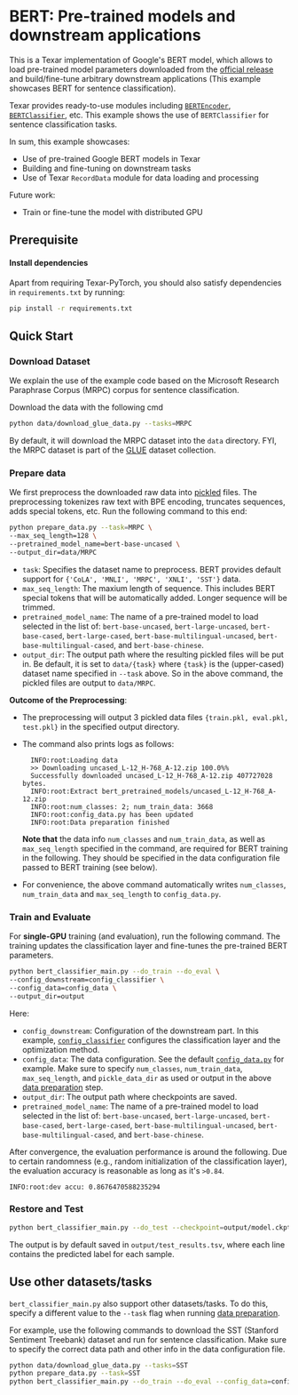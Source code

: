 # BERT: Pre-trained models and downstream applications

This is a Texar implementation of Google's BERT model, which allows to load pre-trained model parameters downloaded from the [official release](https://github.com/google-research/bert) and build/fine-tune arbitrary downstream applications (This example showcases BERT for sentence classification).

Texar provides ready-to-use modules including [`BERTEncoder`](https://texar-pytorch.readthedocs.io/en/latest/code/modules.html#bertencoder), [`BERTClassifier`](https://texar-pytorch.readthedocs.io/en/latest/code/modules.html#bertclassifier), etc. This example shows the use of `BERTClassifier` for sentence classification tasks.

In sum, this example showcases:

* Use of pre-trained Google BERT models in Texar
* Building and fine-tuning on downstream tasks
* Use of Texar `RecordData` module for data loading and processing

Future work:

* Train or fine-tune the model with distributed GPU

## Prerequisite

#### Install dependencies

Apart from requiring Texar-PyTorch, you should also satisfy dependencies in `requirements.txt` by running:

```bash
pip install -r requirements.txt
```

## Quick Start

### Download Dataset

We explain the use of the example code based on the Microsoft Research Paraphrase Corpus (MRPC) corpus for sentence classification.

Download the data with the following cmd

```bash
python data/download_glue_data.py --tasks=MRPC
```
By default, it will download the MRPC dataset into the `data` directory. FYI, the MRPC dataset is part of the [GLUE](https://gluebenchmark.com/tasks) dataset collection.

### Prepare data

We first preprocess the downloaded raw data into [pickled](https://docs.python.org/3/library/pickle.html) files. The preprocessing tokenizes raw text with BPE encoding, truncates sequences, adds special tokens, etc. Run the following command to this end: 

```bash
python prepare_data.py --task=MRPC \
--max_seq_length=128 \
--pretrained_model_name=bert-base-uncased \
--output_dir=data/MRPC
```

- `task`: Specifies the dataset name to preprocess. BERT provides default support for `{'CoLA', 'MNLI', 'MRPC', 'XNLI', 'SST'}` data.
- `max_seq_length`: The maxium length of sequence. This includes BERT special tokens that will be automatically added. Longer sequence will be trimmed. 
- `pretrained_model_name`: The name of a pre-trained model to load selected in the list of: `bert-base-uncased`, `bert-large-uncased`, `bert-base-cased`, `bert-large-cased`, `bert-base-multilingual-uncased`, `bert-base-multilingual-cased`, and `bert-base-chinese`.
- `output_dir`: The output path where the resulting pickled files will be put in. Be default, it is set to `data/{task}` where `{task}` is the (upper-cased) dataset name specified in `--task` above. So in the above command, the pickled files are output to `data/MRPC`.

**Outcome of the Preprocessing**:

- The preprocessing will output 3 pickled data files `{train.pkl, eval.pkl, test.pkl}` in the specified output directory.

- The command also prints logs as follows:

  ```
    INFO:root:Loading data
    >> Downloading uncased_L-12_H-768_A-12.zip 100.0%%
    Successfully downloaded uncased_L-12_H-768_A-12.zip 407727028 bytes.
    INFO:root:Extract bert_pretrained_models/uncased_L-12_H-768_A-12.zip
    INFO:root:num_classes: 2; num_train_data: 3668
    INFO:root:config_data.py has been updated
    INFO:root:Data preparation finished
  ```
  **Note that** the data info `num_classes` and `num_train_data`, as well as `max_seq_length` specified in the command, are required for BERT training in the following. They should be specified in the data configuration file passed to BERT training (see below). 
  
- For convenience, the above command automatically writes `num_classes`, `num_train_data` and `max_seq_length` to `config_data.py`.

### Train and Evaluate

For **single-GPU** training (and evaluation), run the following command. The training updates the classification layer and fine-tunes the pre-trained BERT parameters.

```bash
python bert_classifier_main.py --do_train --do_eval \
--config_downstream=config_classifier \
--config_data=config_data \
--output_dir=output
```
Here:

- `config_downstream`: Configuration of the downstream part. In this example, [`config_classifier`](./config_classifier.py) configures the classification layer and the optimization method.
- `config_data`: The data configuration. See the default [`config_data.py`](./config_data.py) for example. Make sure to specify `num_classes`, `num_train_data`, `max_seq_length`, and `pickle_data_dir` as used or output in the above [data preparation](#prepare-data) step.
- `output_dir`: The output path where checkpoints are saved.
- `pretrained_model_name`: The name of a pre-trained model to load selected in the list of: `bert-base-uncased`, `bert-large-uncased`, `bert-base-cased`, `bert-large-cased`, `bert-base-multilingual-uncased`, `bert-base-multilingual-cased`, and `bert-base-chinese`. 

After convergence, the evaluation performance is around the following. Due to certain randomness (e.g., random initialization of the classification layer), the evaluation accuracy is reasonable as long as it's `>0.84`.

```
INFO:root:dev accu: 0.8676470588235294
```

### Restore and Test

```bash
python bert_classifier_main.py --do_test --checkpoint=output/model.ckpt
```

The output is by default saved in `output/test_results.tsv`, where each line contains the predicted label for each sample.


## Use other datasets/tasks

`bert_classifier_main.py` also support other datasets/tasks. To do this, specify a different value to the `--task` flag when running [data preparation](#prepare-data).

For example, use the following commands to download the SST (Stanford Sentiment Treebank) dataset and run for sentence classification. Make sure to specify the correct data path and other info in the data configuration file.

```bash
python data/download_glue_data.py --tasks=SST
python prepare_data.py --task=SST
python bert_classifier_main.py --do_train --do_eval --config_data=config_data
```
